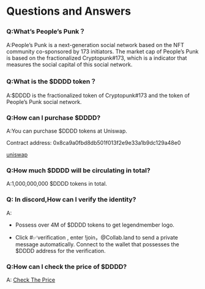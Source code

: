 # Questions and Answers

### Q:What’s People’s Punk？
A:People’s Punk is a next-generation social network based on the NFT community co-sponsored by 173 initiators. The market cap of People’s Punk is based on the fractionalized Cryptopunk#173, which is a indicator that measures the social capital of this social network.

### Q:What is the $DDDD token？
A:$DDDD is the fractionalized token of Cryptopunk#173 and the token of People’s Punk social network.

### Q:How can I purchase $DDDD?
A:You can purchase $DDDD tokens at Uniswap.
 
Contract address: 0x8ca9a0fbd8db501f013f2e9e33a1b9dc129a48e0 

[uniswap](https://app.uniswap.org/#/swap?inputCurrency=ETH&outputCurrency=0x8ca9a0fbd8db501f013f2e9e33a1b9dc129a48e0&use=V2)


### Q:How much $DDDD will be circulating in total?
A:1,000,000,000 $DDDD tokens in total. 


### Q: In discord,How can I verify the identity?
A: 
- Possess over 4M of $DDDD tokens to get legendmember logo.

- Click #✅verification , enter !join，@Collab.land  to send a private message automatically. Connect to the wallet that possesses the $DDDD address for the verification.

### Q:How can I check the price of $DDDD?
A: [Check The Price](https://www.coingecko.com/en/coins/peoples-punk)